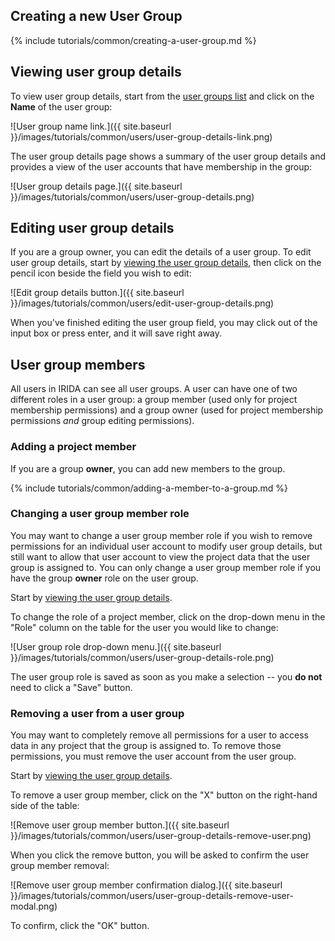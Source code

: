 Creating a new User Group
-------------------------

{% include tutorials/common/creating-a-user-group.md %}

Viewing user group details
--------------------------

To view user group details, start from the [user groups list](#viewing-existing-user-groups) and click on the **Name** of the user group:

![User group name link.]({{ site.baseurl }}/images/tutorials/common/users/user-group-details-link.png)

The user group details page shows a summary of the user group details and provides a view of the user accounts that have membership in the group:

![User group details page.]({{ site.baseurl }}/images/tutorials/common/users/user-group-details.png)

Editing user group details
--------------------------

If you are a group owner, you can edit the details of a user group. To edit user group details, start by [viewing the user group details](#viewing-user-group-details), then click on the pencil icon beside the field you wish to edit:

![Edit group details button.]({{ site.baseurl }}/images/tutorials/common/users/edit-user-group-details.png)

When you've finished editing the user group field, you may click out of the input box or press enter, and it will save right away.

User group members
------------------

All users in IRIDA can see all user groups. A user can have one of two different roles in a user group: a group member (used only for project membership permissions) and a group owner (used for project membership permissions *and* group editing permissions).

### Adding a project member

If you are a group **owner**, you can add new members to the group.

{% include tutorials/common/adding-a-member-to-a-group.md %}

### Changing a user group member role

You may want to change a user group member role if you wish to remove permissions for an individual user account to modify user group details, but still want to allow that user account to view the project data that the user group is assigned to. You can only change a user group member role if you have the group **owner** role on the user group.

Start by [viewing the user group details](#viewing-user-group-details).

To change the role of a project member, click on the drop-down menu in the "Role" column on the table for the user you would like to change:

![User group role drop-down menu.]({{ site.baseurl }}/images/tutorials/common/users/user-group-details-role.png)

The user group role is saved as soon as you make a selection -- you **do not** need to click a "Save" button.

### Removing a user from a user group

You may want to completely remove all permissions for a user to access data in any project that the group is assigned to. To remove those permissions, you must remove the user account from the user group.

Start by [viewing the user group details](#viewing-user-group-details).

To remove a user group member, click on the "X" button on the right-hand side of the table:

![Remove user group member button.]({{ site.baseurl }}/images/tutorials/common/users/user-group-details-remove-user.png)

When you click the remove button, you will be asked to confirm the user group member removal:

![Remove user group member confirmation dialog.]({{ site.baseurl }}/images/tutorials/common/users/user-group-details-remove-user-modal.png)

To confirm, click the "OK" button.
